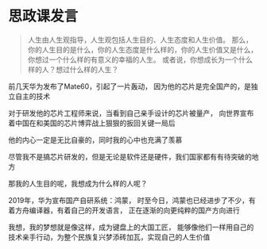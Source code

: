 # 思政课发言

> 人生由人生观指导，人生观包括人生目的、人生态度和人生价值。
> 那么，你的人生目的是什么，你的人生态度是什么样的，你的人生价值又是什么，你想过一个什么样的有意义的幸福的人生。
> 或者说，你想成长为一个什么样的人？想过什么样的人生？

前几天华为发布了Mate60，引起了一片轰动，
因为他的芯片是完全国产的，是独立自主的技术

对于研发他的芯片工程师来说，当看到自己亲手设计的芯片被量产，
向世界宣布着中国在和美国的芯片博弈战上狠狠的扳回关键一局后

他的内心一定是无比自豪的，同时我的心中也充满了羡慕

尽管我不是搞芯片研发的，但是无论是软件还是硬件，我们国家都有有待突破的地方

那我的人生目的呢，我想成为什么样的人呢？

2019年，华为宣布国产自研系统：鸿蒙，
时至今日，鸿蒙也已经进步了不少，有着方舟编译器，有着自己的开发语言，
正在逐渐的向更纯粹的国产方向进行

我想，我的梦想就是像这样，成为键盘上的大国工匠，
能够像他们一样用自己的技术亲手行动，为整个民族复兴梦添砖加瓦，实现自己的人生价值